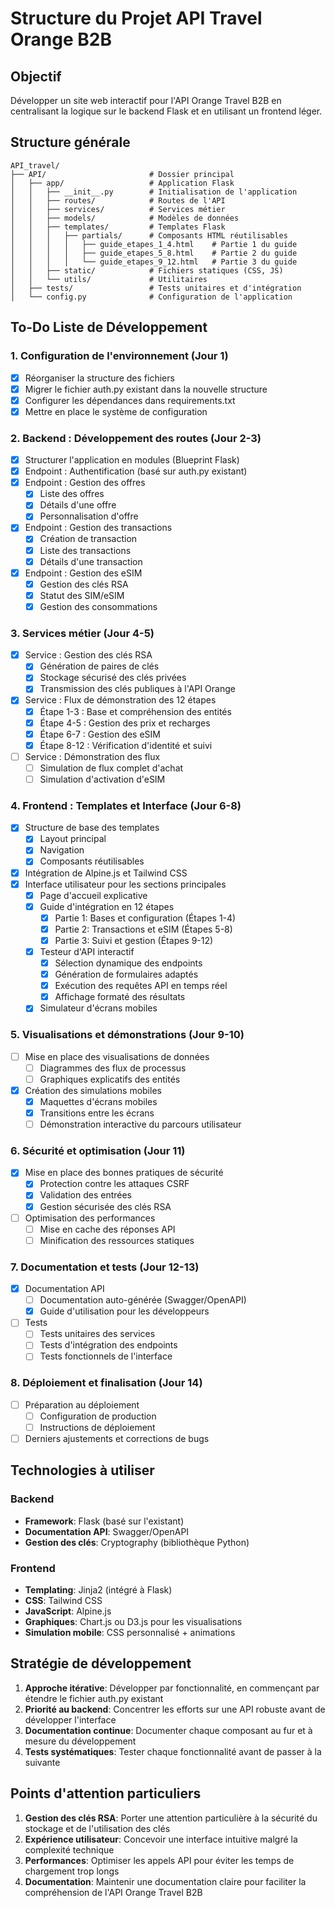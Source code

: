 # Structure du Projet API Travel Orange B2B

## Objectif
Développer un site web interactif pour l'API Orange Travel B2B en centralisant la logique sur le backend Flask et en utilisant un frontend léger.

## Structure générale

```
API_travel/
├── API/                       # Dossier principal
│   ├── app/                   # Application Flask
│   │   ├── __init__.py        # Initialisation de l'application
│   │   ├── routes/            # Routes de l'API
│   │   ├── services/          # Services métier
│   │   ├── models/            # Modèles de données
│   │   ├── templates/         # Templates Flask
│   │   │   ├── partials/      # Composants HTML réutilisables
│   │   │   │   ├── guide_etapes_1_4.html    # Partie 1 du guide
│   │   │   │   ├── guide_etapes_5_8.html    # Partie 2 du guide
│   │   │   │   └── guide_etapes_9_12.html   # Partie 3 du guide
│   │   ├── static/            # Fichiers statiques (CSS, JS)
│   │   └── utils/             # Utilitaires
│   ├── tests/                 # Tests unitaires et d'intégration
│   └── config.py              # Configuration de l'application
```

## To-Do Liste de Développement

### 1. Configuration de l'environnement (Jour 1)
- [x] Réorganiser la structure des fichiers
- [x] Migrer le fichier auth.py existant dans la nouvelle structure
- [x] Configurer les dépendances dans requirements.txt
- [x] Mettre en place le système de configuration

### 2. Backend : Développement des routes (Jour 2-3)
- [x] Structurer l'application en modules (Blueprint Flask)
- [x] Endpoint : Authentification (basé sur auth.py existant)
- [x] Endpoint : Gestion des offres
  - [x] Liste des offres
  - [x] Détails d'une offre
  - [x] Personnalisation d'offre
- [x] Endpoint : Gestion des transactions
  - [x] Création de transaction
  - [x] Liste des transactions
  - [x] Détails d'une transaction
- [x] Endpoint : Gestion des eSIM
  - [x] Gestion des clés RSA
  - [x] Statut des SIM/eSIM
  - [x] Gestion des consommations

### 3. Services métier (Jour 4-5)
- [x] Service : Gestion des clés RSA
  - [x] Génération de paires de clés
  - [x] Stockage sécurisé des clés privées
  - [x] Transmission des clés publiques à l'API Orange
- [x] Service : Flux de démonstration des 12 étapes
  - [x] Étape 1-3 : Base et compréhension des entités
  - [x] Étape 4-5 : Gestion des prix et recharges
  - [x] Étape 6-7 : Gestion des eSIM
  - [x] Étape 8-12 : Vérification d'identité et suivi
- [ ] Service : Démonstration des flux
  - [ ] Simulation de flux complet d'achat
  - [ ] Simulation d'activation d'eSIM

### 4. Frontend : Templates et Interface (Jour 6-8)
- [x] Structure de base des templates
  - [x] Layout principal
  - [x] Navigation
  - [x] Composants réutilisables
- [x] Intégration de Alpine.js et Tailwind CSS
- [x] Interface utilisateur pour les sections principales
  - [x] Page d'accueil explicative
  - [x] Guide d'intégration en 12 étapes
      - [x] Partie 1: Bases et configuration (Étapes 1-4)
      - [x] Partie 2: Transactions et eSIM (Étapes 5-8)
      - [x] Partie 3: Suivi et gestion (Étapes 9-12)
  - [x] Testeur d'API interactif
      - [x] Sélection dynamique des endpoints
      - [x] Génération de formulaires adaptés
      - [x] Exécution des requêtes API en temps réel
      - [x] Affichage formaté des résultats
  - [x] Simulateur d'écrans mobiles

### 5. Visualisations et démonstrations (Jour 9-10)
- [ ] Mise en place des visualisations de données
  - [ ] Diagrammes des flux de processus
  - [ ] Graphiques explicatifs des entités
- [x] Création des simulations mobiles
  - [x] Maquettes d'écrans mobiles
  - [x] Transitions entre les écrans
  - [ ] Démonstration interactive du parcours utilisateur

### 6. Sécurité et optimisation (Jour 11)
- [x] Mise en place des bonnes pratiques de sécurité
  - [x] Protection contre les attaques CSRF
  - [x] Validation des entrées
  - [x] Gestion sécurisée des clés RSA
- [ ] Optimisation des performances
  - [ ] Mise en cache des réponses API
  - [ ] Minification des ressources statiques

### 7. Documentation et tests (Jour 12-13)
- [x] Documentation API
  - [ ] Documentation auto-générée (Swagger/OpenAPI)
  - [x] Guide d'utilisation pour les développeurs
- [ ] Tests
  - [ ] Tests unitaires des services
  - [ ] Tests d'intégration des endpoints
  - [ ] Tests fonctionnels de l'interface

### 8. Déploiement et finalisation (Jour 14)
- [ ] Préparation au déploiement
  - [ ] Configuration de production
  - [ ] Instructions de déploiement
- [ ] Derniers ajustements et corrections de bugs

## Technologies à utiliser

### Backend
- **Framework**: Flask (basé sur l'existant)
- **Documentation API**: Swagger/OpenAPI
- **Gestion des clés**: Cryptography (bibliothèque Python)

### Frontend
- **Templating**: Jinja2 (intégré à Flask)
- **CSS**: Tailwind CSS
- **JavaScript**: Alpine.js
- **Graphiques**: Chart.js ou D3.js pour les visualisations
- **Simulation mobile**: CSS personnalisé + animations

## Stratégie de développement

1. **Approche itérative**: Développer par fonctionnalité, en commençant par étendre le fichier auth.py existant
2. **Priorité au backend**: Concentrer les efforts sur une API robuste avant de développer l'interface
3. **Documentation continue**: Documenter chaque composant au fur et à mesure du développement
4. **Tests systématiques**: Tester chaque fonctionnalité avant de passer à la suivante

## Points d'attention particuliers

1. **Gestion des clés RSA**: Porter une attention particulière à la sécurité du stockage et de l'utilisation des clés
2. **Expérience utilisateur**: Concevoir une interface intuitive malgré la complexité technique
3. **Performances**: Optimiser les appels API pour éviter les temps de chargement trop longs
4. **Documentation**: Maintenir une documentation claire pour faciliter la compréhension de l'API Orange Travel B2B
